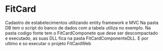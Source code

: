 # FitCard
Cadastro de estabelecimentos utilizando entity framework e MVC 
Na pasta DB tem o script do banco de dados com a tabela utiliza no exemplo.
Na pasta codigo fonte tem o FitCardComponete que dese ser descompactado e executado, as suas DLL fica na pasta FitCardComponenteDLL.
E por ultimo e so executar o projeto FitCardWeb 

